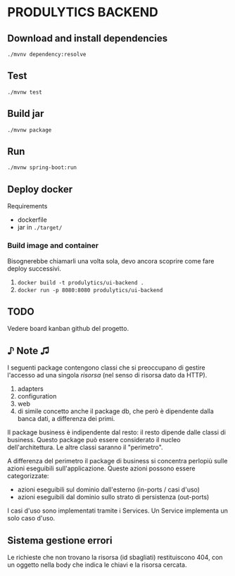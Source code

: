 # PRODULYTICS BACKEND

## Download and install dependencies
`./mvnv dependency:resolve`

## Test
`./mvnw test`

## Build jar
`./mvnw package`

## Run
`./mvnw spring-boot:run`

## Deploy docker
Requirements
- dockerfile
- jar in `./target/`

### Build image and container
Bisognerebbe chiamarli una volta sola, devo ancora scoprire come fare deploy successivi.
1. `docker build -t produlytics/ui-backend .`
2. `docker run -p 8080:8080 produlytics/ui-backend`

## TODO
Vedere board kanban github del progetto.

## ♪ Note ♫
I seguenti package contengono classi che si preoccupano di gestire l'accesso ad una singola *risorsa* (nel senso di risorsa dato da HTTP).
1. adapters
2. configuration
3. web 
4. di simile concetto anche il package db, che però è dipendente dalla banca dati, a differenza dei primi.

Il package business è indipendente dal resto: il resto dipende dalle classi di business.
Questo package può essere considerato il nucleo dell'architettura. Le altre classi saranno il "perimetro".

A differenza del perimetro il package di business si concentra perlopiù sulle azioni eseguibili sull'applicazione.
Queste azioni possono essere categorizzate:
- azioni eseguibili sul dominio dall'esterno (in-ports / casi d'uso)
- azioni eseguibili dal dominio sullo strato di persistenza (out-ports)

I casi d'uso sono implementati tramite i Services. Un Service implementa un solo caso d'uso.

## Sistema gestione errori

Le richieste che non trovano la risorsa (id sbagliati) restituiscono 404, 
con un oggetto nella body che indica le chiavi e la risorsa cercata. 
